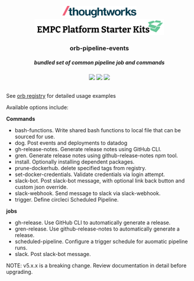 <div align="center">
	<p>
		<img alt="Thoughtworks Logo" src="https://raw.githubusercontent.com/ThoughtWorks-DPS/static/master/thoughtworks_flamingo_wave.png?sanitize=true" width=200 />
    <br />
		<img alt="DPS Title" src="https://raw.githubusercontent.com/ThoughtWorks-DPS/static/master/EMPCPlatformStarterKitsImage.png" width=350/>
	</p>
  <h3>orb-pipeline-events</h3>
  <h5>bundled set of common pipeline job and commands</h5>
  <a href="https://app.circleci.com/pipelines/github/ThoughtWorks-DPS/orb-pipeline-events"><img src="https://circleci.com/gh/ThoughtWorks-DPS/orb-pipeline-events.svg?style=shield"></a> <a href="https://badges.circleci.com/orbs/twdps/pipeline-events.svg"><img src="https://badges.circleci.com/orbs/twdps/pipeline-events.svg"></a> <a href="https://opensource.org/licenses/MIT"><img src="https://img.shields.io/badge/license-MIT-blue.svg"></a>
</div>
<br />

See [orb registry](https://circleci.com/developer/orbs/orb/twdps/pipeline-events) for detailed usage examples

Available options include:

  **Commands**
  - bash-functions. Write shared bash functions to local file that can be sourced for use.
  - dog. Post events and deployments to datadog
  - gh-release-notes. Generate release notes using GitHub CLI.
  - gren. Generate release notes using github-release-notes npm tool.
  - install. Optionally installing dependent packages.
  - prune-dockerhub. delete specified tags from registry.
  - set-docker-credentials. Validate credentials via login attempt.
  - slack-bot. Post slack-bot message, with optional link back button and custom json override.
  - slack-webhook. Send message to slack via slack-webhook.
  - trigger. Define circleci Scheduled Pipeline.

  **jobs**
  - gh-release. Use GitHub CLI to automatically generate a release.
  - gren-release. Use github-release-notes to automatically generate a release.
  - scheduled-pipeline. Configure a trigger schedule for auomatic pipeline runs.
  - slack. Post slack-bot message.

NOTE: v5.x.x is a breaking change. Review documentation in detail before upgrading.